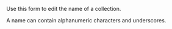 Use this form to edit the name of a collection.

A name can contain alphanumeric characters and underscores.
